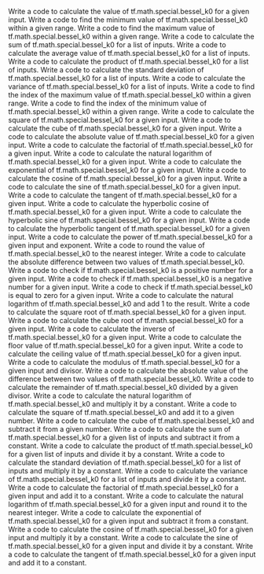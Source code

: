Write a code to calculate the value of tf.math.special.bessel_k0 for a given input.
Write a code to find the minimum value of tf.math.special.bessel_k0 within a given range.
Write a code to find the maximum value of tf.math.special.bessel_k0 within a given range.
Write a code to calculate the sum of tf.math.special.bessel_k0 for a list of inputs.
Write a code to calculate the average value of tf.math.special.bessel_k0 for a list of inputs.
Write a code to calculate the product of tf.math.special.bessel_k0 for a list of inputs.
Write a code to calculate the standard deviation of tf.math.special.bessel_k0 for a list of inputs.
Write a code to calculate the variance of tf.math.special.bessel_k0 for a list of inputs.
Write a code to find the index of the maximum value of tf.math.special.bessel_k0 within a given range.
Write a code to find the index of the minimum value of tf.math.special.bessel_k0 within a given range.
Write a code to calculate the square of tf.math.special.bessel_k0 for a given input.
Write a code to calculate the cube of tf.math.special.bessel_k0 for a given input.
Write a code to calculate the absolute value of tf.math.special.bessel_k0 for a given input.
Write a code to calculate the factorial of tf.math.special.bessel_k0 for a given input.
Write a code to calculate the natural logarithm of tf.math.special.bessel_k0 for a given input.
Write a code to calculate the exponential of tf.math.special.bessel_k0 for a given input.
Write a code to calculate the cosine of tf.math.special.bessel_k0 for a given input.
Write a code to calculate the sine of tf.math.special.bessel_k0 for a given input.
Write a code to calculate the tangent of tf.math.special.bessel_k0 for a given input.
Write a code to calculate the hyperbolic cosine of tf.math.special.bessel_k0 for a given input.
Write a code to calculate the hyperbolic sine of tf.math.special.bessel_k0 for a given input.
Write a code to calculate the hyperbolic tangent of tf.math.special.bessel_k0 for a given input.
Write a code to calculate the power of tf.math.special.bessel_k0 for a given input and exponent.
Write a code to round the value of tf.math.special.bessel_k0 to the nearest integer.
Write a code to calculate the absolute difference between two values of tf.math.special.bessel_k0.
Write a code to check if tf.math.special.bessel_k0 is a positive number for a given input.
Write a code to check if tf.math.special.bessel_k0 is a negative number for a given input.
Write a code to check if tf.math.special.bessel_k0 is equal to zero for a given input.
Write a code to calculate the natural logarithm of tf.math.special.bessel_k0 and add 1 to the result.
Write a code to calculate the square root of tf.math.special.bessel_k0 for a given input.
Write a code to calculate the cube root of tf.math.special.bessel_k0 for a given input.
Write a code to calculate the inverse of tf.math.special.bessel_k0 for a given input.
Write a code to calculate the floor value of tf.math.special.bessel_k0 for a given input.
Write a code to calculate the ceiling value of tf.math.special.bessel_k0 for a given input.
Write a code to calculate the modulus of tf.math.special.bessel_k0 for a given input and divisor.
Write a code to calculate the absolute value of the difference between two values of tf.math.special.bessel_k0.
Write a code to calculate the remainder of tf.math.special.bessel_k0 divided by a given divisor.
Write a code to calculate the natural logarithm of tf.math.special.bessel_k0 and multiply it by a constant.
Write a code to calculate the square of tf.math.special.bessel_k0 and add it to a given number.
Write a code to calculate the cube of tf.math.special.bessel_k0 and subtract it from a given number.
Write a code to calculate the sum of tf.math.special.bessel_k0 for a given list of inputs and subtract it from a constant.
Write a code to calculate the product of tf.math.special.bessel_k0 for a given list of inputs and divide it by a constant.
Write a code to calculate the standard deviation of tf.math.special.bessel_k0 for a list of inputs and multiply it by a constant.
Write a code to calculate the variance of tf.math.special.bessel_k0 for a list of inputs and divide it by a constant.
Write a code to calculate the factorial of tf.math.special.bessel_k0 for a given input and add it to a constant.
Write a code to calculate the natural logarithm of tf.math.special.bessel_k0 for a given input and round it to the nearest integer.
Write a code to calculate the exponential of tf.math.special.bessel_k0 for a given input and subtract it from a constant.
Write a code to calculate the cosine of tf.math.special.bessel_k0 for a given input and multiply it by a constant.
Write a code to calculate the sine of tf.math.special.bessel_k0 for a given input and divide it by a constant.
Write a code to calculate the tangent of tf.math.special.bessel_k0 for a given input and add it to a constant.